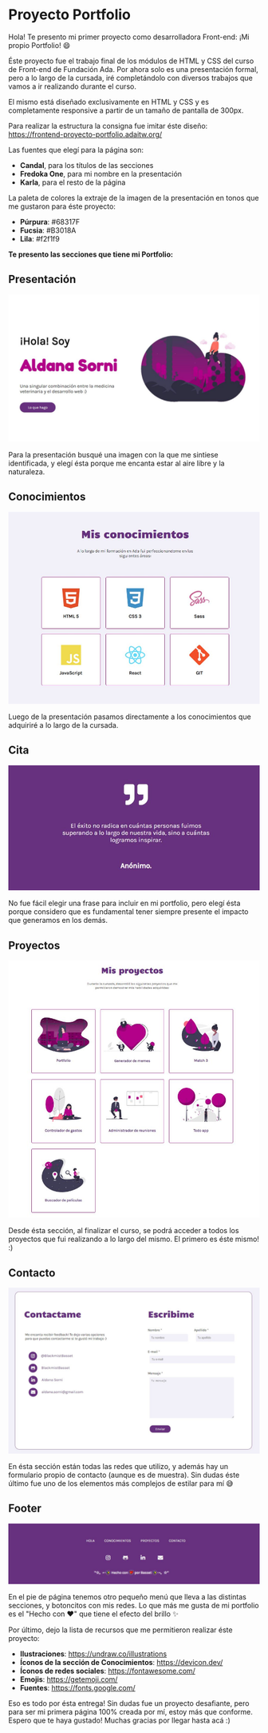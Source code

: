 # Proyecto Portfolio
Hola! Te presento mi primer proyecto como desarrolladora Front-end: ¡Mi propio Portfolio! :smile:

Éste proyecto fue el trabajo final de los módulos de HTML y CSS del curso de Front-end de Fundación Ada. Por ahora solo es una presentación formal, pero a lo largo de la cursada, iré completándolo con diversos trabajos que vamos a ir realizando durante el curso.

El mismo está diseñado exclusivamente en HTML y CSS y es completamente responsive a partir de un tamaño de pantalla de 300px. 

Para realizar la estructura la consigna fue imitar éste diseño: https://frontend-proyecto-portfolio.adaitw.org/

Las fuentes que elegí para la página son: 
*  **Candal**, para los títulos de las secciones
* **Fredoka One**, para mi nombre en la presentación
* **Karla**, para el resto de la página 


La paleta de colores la extraje de la imagen de la presentación en tonos que me gustaron para éste proyecto:
* **Púrpura**: #68317F
* **Fucsia**: #B3018A
* **Lila**: #f2f1f9

**Te presento las secciones que tiene mi Portfolio:**


## Presentación
![Screen Presentacion](/Images/intro.JPG)

Para la presentación busqué una imagen con la que me sintiese identificada, y elegí ésta porque me encanta estar al aire libre y la naturaleza.

## Conocimientos
![Screen Conocimientos](/Images/conocimientos.JPG)

Luego de la presentación pasamos directamente a los conocimientos que adquiriré a lo largo de la cursada.

## Cita
![Screen Cita](/Images/cita.JPG)

No fue fácil elegir una frase para incluir en mi portfolio, pero elegí ésta porque considero que es fundamental tener siempre presente el impacto que generamos en los demás.

## Proyectos 
![Screen Proyectos](/Images/proyectos.JPG)

Desde ésta sección, al finalizar el curso, se podrá acceder a todos los proyectos que fui realizando a lo largo del mismo. El primero es éste mismo! :) 

## Contacto
![Screen Contacto](/Images/contacto.JPG)

En ésta sección están todas las redes que utilizo, y además hay un formulario propio de contacto (aunque es de muestra). Sin dudas éste último fue uno de los elementos más complejos de estilar para mí :sweat_smile:

## Footer
![Screen Footer](/Images/footer.JPG)

En el pie de página tenemos otro pequeño menú que lleva a las distintas secciones, y botoncitos con mis redes. Lo que más me gusta de mi portfolio es el "Hecho con ♥" que tiene el efecto del brillo :sparkles:


Por último, dejo la lista de recursos que me permitieron realizar éste proyecto: 
* **Ilustraciones**: https://undraw.co/illustrations
* **Íconos de la sección de Conocimientos**: https://devicon.dev/
* **Íconos de redes sociales**: https://fontawesome.com/
* **Emojis**: https://getemoji.com/
* **Fuentes**: https://fonts.google.com/

Eso es todo por ésta entrega! Sin dudas fue un proyecto desafiante, pero para ser mi primera página 100% creada por mí, estoy más que conforme. Espero que te haya gustado! Muchas gracias por llegar hasta acá :) 



